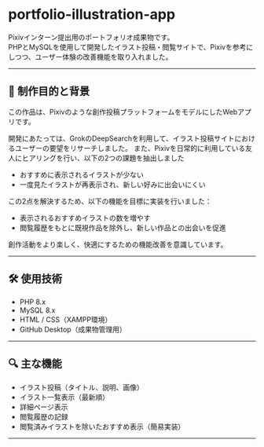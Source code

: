 # portfolio-illustration-app

Pixivインターン提出用のポートフォリオ成果物です。  
PHPとMySQLを使用して開発したイラスト投稿・閲覧サイトで、Pixivを参考にしつつ、ユーザー体験の改善機能を取り入れました。

---

## 🎯 制作目的と背景

この作品は、Pixivのような創作投稿プラットフォームをモデルにしたWebアプリです。

開発にあたっては、GrokのDeepSearchを利用して、イラスト投稿サイトにおけるユーザーの要望をリサーチしました。
また、Pixivを日常的に利用している友人にヒアリングを行い、以下の2つの課題を抽出しました

- おすすめに表示されるイラストが少ない  
- 一度見たイラストが再表示され、新しい好みに出会いにくい  

この2点を解決するため、以下の機能を目標に実装を行いました：

- 表示されるおすすめイラストの数を増やす
- 閲覧履歴をもとに既視作品を除外し、新しい作品との出会いを促進

創作活動をより楽しく、快適にするための機能改善を意識しています。

---

## 🛠 使用技術

- PHP 8.x
- MySQL 8.x
- HTML / CSS（XAMPP環境）
- GitHub Desktop（成果物管理用）

---

## 🔍 主な機能

- イラスト投稿（タイトル、説明、画像）
- イラスト一覧表示（最新順）
- 詳細ページ表示
- 閲覧履歴の記録
- 閲覧済みイラストを除いたおすすめ表示（簡易実装）

---

